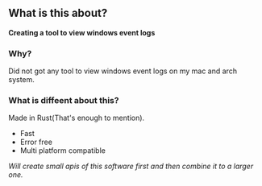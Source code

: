## What is this about?
**Creating a tool to view windows event logs**

### Why?
Did not got any tool to view windows event logs on my mac and arch system.

### What is diffeent about this?
Made in Rust(That's enough to mention).
- Fast
- Error free
- Multi platform compatible

*Will create small apis of this software first and then combine it to a larger one.*
